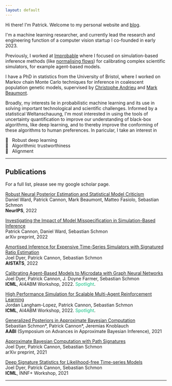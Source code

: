 ```yaml
---
layout: default
---
```


Hi there! I'm Patrick. Welcome to my personal website and [blog](./blog.html).

I'm a machine learning researcher, and currently lead the research and engineering function of a computer vision startup I co-founded in early 2023. 

Previously, I worked at [Improbable](https://www.improbable.io/) where I focused on simulation-based inference methods (like [normalising flows](https://proceedings.neurips.cc/paper_files/paper/2022/hash/db0eac6747e3631eb91095cd76065611-Abstract-Conference.html)) for calibrating complex scientific simulators, for example agent-based models.

I have a PhD in statistics from the University of Bristol, where I worked on Markov chain Monte Carlo techniques for inference in coalescent population genetic models, supervised by [Christophe Andrieu](https://scholar.google.co.uk/citations?hl=en&user=kcsbLrAAAAAJ&view_op=list_works) and [Mark Beaumont](https://scholar.google.co.uk/citations?hl=en&user=2K3F0MMAAAAJ).

Broadly, my interests lie in probabilistic machine learning and its use in solving important technological and scientific challenges. Informed by a statistical Weltanschauung, I'm most interested in using the tools of uncertainty quantification to improve our understanding of black-box algorithms, like deep learning, and to thereby improve the conforming of these algorithms to human preferences. In paricular, I take an interest in

🌱 &nbsp; Robust deep learning  
🌱 &nbsp; Algorithmic trustworthiness  
🌱 &nbsp; Alignment

* * *

## Publications
For a full list, please see my google scholar page.

[Robust Neural Posterior Estimation and Statistical Model Criticism](https://nips.cc/Conferences/2022/Schedule?showEvent=52936)  
Daniel Ward, Patrick Cannon, Mark Beaumont, Matteo Fasiolo, Sebastian Schmon  
**NeurIPS**, 2022

[Investigating the Impact of Model Misspecification in Simulation-Based Inference](https://arxiv.org/abs/2209.01845)  
Patrick Cannon, Daniel Ward, Sebastian Schmon   
arXiv preprint, 2022

[Amortised Inference for Expensive Time-Series Simulators with Signatured Ratio Estimation](https://proceedings.mlr.press/v151/dyer22a.html)  
Joel Dyer, Patrick Cannon, Sebastian Schmon  
**AISTATS**, 2022

[Calibrating Agent-Based Models to Microdata with Graph Neural Networks](https://arxiv.org/abs/2206.07570)  
Joel Dyer, Patrick Cannon, J. Doyne Farmer, Sebastian Schmon  
**ICML**, AI4ABM Workshop, 2022. <span style="color: #0DBF81;">Spotlight</span>.

[High Performance Simulation for Scalable Multi-Agent Reinforcement Learning](https://arxiv.org/abs/2207.03945)  
Jordan Langham-Lopez, Patrick Cannon, Sebastian Schmon  
**ICML**, AI4ABM Workshop, 2022. <span style="color: #0DBF81;">Spotlight</span>.

[Generalized Posteriors in Approximate Bayesian Computation](https://arxiv.org/abs/2011.08644)  
Sebastian Schmon*, Patrick Cannon*, Jeremias Knoblauch  
**AABI** (Symposium on Advances in Approximate Bayesian Inference), 2021

[Approximate Bayesian Computation with Path Signatures](https://arxiv.org/abs/2106.12555)  
Joel Dyer, Patrick Cannon, Sebastian Schmon  
arXiv preprint, 2021

[Deep Signature Statistics for Likelihood-free Time-series Models](https://openreview.net/forum?id=OOlxsoRPyFL)  
Joel Dyer, Patrick Cannon, Sebastian Schmon  
**ICML**, INNF+ Workshop, 2021

* * *

<!-- ### Small image

![Octocat](https://github.githubassets.com/images/icons/emoji/octocat.png)

### Large image

![Branching](https://guides.github.com/activities/hello-world/branching.png) -->


<!-- ### Definition lists can be used with HTML syntax.

<dl>
<dt>Name</dt>
<dd>Godzilla</dd>
<dt>Born</dt>
<dd>1952</dd>
<dt>Birthplace</dt>
<dd>Japan</dd>
<dt>Color</dt>
<dd>Green</dd>
</dl>

```
Long, single-line code blocks should not wrap. They should horizontally scroll if they are too long. This line should be long enough to demonstrate this.
```

```
The final element.
``` -->
